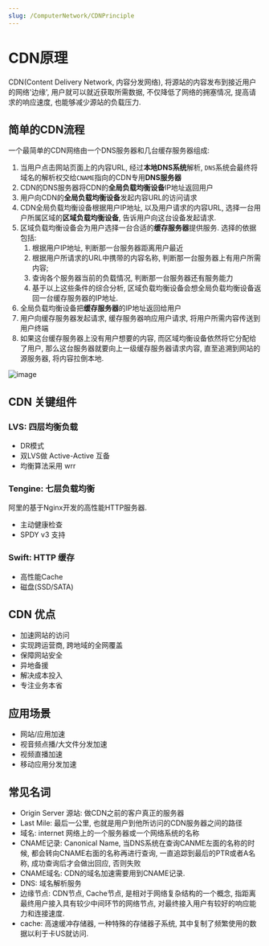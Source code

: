```yaml
---
slug: /ComputerNetwork/CDNPrinciple
---
```

# CDN原理


CDN(Content Delivery Network, 内容分发网络), 将源站的内容发布到接近用户的网络'边缘', 用户就可以就近获取所需数据, 不仅降低了网络的拥塞情况, 提高请求的响应速度, 也能够减少源站的负载压力.

## 简单的CDN流程

一个最简单的CDN网络由一个DNS服务器和几台缓存服务器组成:

1. 当用户点击网站页面上的内容URL, 经过**本地DNS系统**解析, `DNS`系统会最终将域名的解析权交给`CNAME`指向的CDN专用**DNS服务器**
2. CDN的DNS服务器将CDN的**全局负载均衡设备**IP地址返回用户
3. 用户向CDN的**全局负载均衡设备**发起内容URL的访问请求
4. CDN全局负载均衡设备根据用户IP地址, 以及用户请求的内容URL, 选择一台用户所属区域的**区域负载均衡设备**, 告诉用户向这台设备发起请求. 
5. 区域负载均衡设备会为用户选择一台合适的**缓存服务器**提供服务. 选择的依据包括:
   1. 根据用户IP地址, 判断那一台服务器距离用户最近
   2. 根据用户所请求的URL中携带的内容名称, 判断那一台服务器上有用户所需内容;
   3. 查询各个服务器当前的负载情况, 判断那一台服务器还有服务能力
   4. 基于以上这些条件的综合分析, 区域负载均衡设备会想全局负载均衡设备返回一台缓存服务器的IP地址. 
6. 全局负载均衡设备把**缓存服务器**的IP地址返回给用户
7. 用户向缓存服务器发起请求, 缓存服务器响应用户请求, 将用户所需内容传送到用户终端
8. 如果这台缓存服务器上没有用户想要的内容, 而区域均衡设备依然将它分配给了用户, 那么这台服务器就要向上一级缓存服务器请求内容, 直至追溯到网站的源服务器, 将内容拉倒本地. 

![image](/assets/2021-3-11/v2-7d4409a2d13943df2ca9c15defaec8c6_1440w.jpg)

## CDN 关键组件

### LVS: 四层均衡负载

- DR模式
- 双LVS做 Active-Active 互备
- 均衡算法采用 wrr

### Tengine: 七层负载均衡

阿里的基于Nginx开发的高性能HTTP服务器. 

- 主动健康检查
- SPDY v3 支持

### Swift: HTTP 缓存

- 高性能Cache
- 磁盘(SSD/SATA)

## CDN 优点

- 加速网站的访问
- 实现跨运营商, 跨地域的全网覆盖
- 保障网站安全
- 异地备援
- 解决成本投入
- 专注业务本省

## 应用场景

- 网站/应用加速
- 视音频点播/大文件分发加速
- 视频直播加速
- 移动应用分发加速

## 常见名词

- Origin Server 源站: 做CDN之前的客户真正的服务器
- Last Mile: 最后一公里, 也就是用户到他所访问的CDN服务器之间的路径
- 域名: internet 网络上的一个服务器或一个网络系统的名称
- CNAME记录: Canonical Name, 当DNS系统在查询CANME左面的名称的时候, 都会转向CNAME右面的名称再进行查询, 一直追踪到最后的PTR或者A名称, 成功查询后才会做出回应, 否则失败
- CNAME域名: CDN的域名加速需要用到CNAME记录.
- DNS: 域名解析服务
- 边缘节点: CDN节点, Cache节点, 是相对于网络复杂结构的一个概念, 指距离最终用户接入具有较少中间环节的网络节点, 对最终接入用户有较好的响应能力和连接速度.
- cache: 高速缓冲存储器, 一种特殊的存储器子系统, 其中复制了频繁使用的数据以利于卡US就访问.

